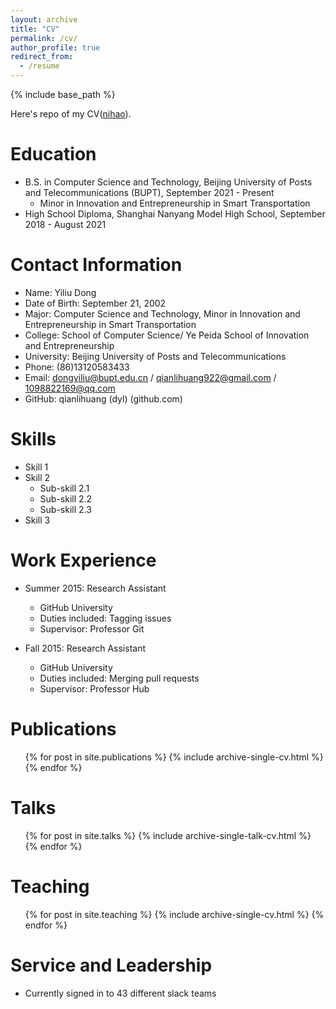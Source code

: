 ```yaml
---
layout: archive
title: "CV"
permalink: /cv/
author_profile: true
redirect_from:
  - /resume
---
```


{% include base_path %}

Here's repo of my CV([nihao](https://github.com/qianlihuang/dongyiliu)). 

Education
======
* B.S. in Computer Science and Technology, Beijing University of Posts and Telecommunications (BUPT), September 2021 - Present
  * Minor in Innovation and Entrepreneurship in Smart Transportation
* High School Diploma, Shanghai Nanyang Model High School, September 2018 - August 2021

Contact Information
======
* Name: Yiliu Dong
* Date of Birth: September 21, 2002
* Major: Computer Science and Technology, Minor in Innovation and Entrepreneurship in Smart Transportation
* College: School of Computer Science/ Ye Peida School of Innovation and Entrepreneurship
* University: Beijing University of Posts and Telecommunications
* Phone: (86)13120583433
* Email: dongyiliu@bupt.edu.cn / qianlihuang922@gmail.com / 1098822169@qq.com
* GitHub: qianlihuang (dyl) (github.com)

Skills
======
* Skill 1
* Skill 2
  * Sub-skill 2.1
  * Sub-skill 2.2
  * Sub-skill 2.3
* Skill 3

Work Experience
======
* Summer 2015: Research Assistant
  * GitHub University
  * Duties included: Tagging issues
  * Supervisor: Professor Git

* Fall 2015: Research Assistant
  * GitHub University
  * Duties included: Merging pull requests
  * Supervisor: Professor Hub

Publications
======
  <ul>{% for post in site.publications %}
    {% include archive-single-cv.html %}
  {% endfor %}</ul>

Talks
======
  <ul>{% for post in site.talks %}
    {% include archive-single-talk-cv.html %}
  {% endfor %}</ul>

Teaching
======
  <ul>{% for post in site.teaching %}
    {% include archive-single-cv.html %}
  {% endfor %}</ul>

Service and Leadership
======
* Currently signed in to 43 different slack teams
